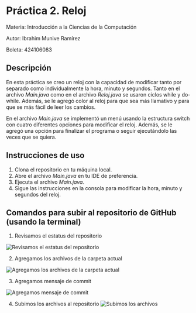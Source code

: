 # Práctica 2. Reloj

Materia: Introducción a la Ciencias de la Computación

Autor: Ibrahim Munive Ramírez 

Boleta: 424106083

## Descripción

En esta práctica se creo un reloj con la capacidad de modificar tanto por separado como individualmente la hora, minuto y segundos. Tanto en el archivo *Main.java* como en el archivo *Reloj.java* se usaron ciclos while y do-while. Además, se le agregó color al reloj para que sea más llamativo y para que se más fácil de leer los cambios.

En el archivo *Main.java* se implementó un menú usando la estructura switch con cuatro diferentes opciones para modificar el reloj. Además, se le agregó una opción para finalizar el programa o seguir ejecutándolo las veces que se quiera.

## Instrucciones de uso

1. Clona el repositorio en tu máquina local.
2. Abre el archivo *Main.java* en tu IDE de preferencia.
3. Ejecuta el archivo *Main.java*.
4. Sigue las instrucciones en la consola para modificar la hora, minuto y segundos del reloj.


## Comandos para subir al repositorio de GitHub (usando la terminal)

1. Revisamos el estatus del repositorio

![Revisamos el estatus del repositorio](https://github.com/user-attachments/assets/22fb6c35-b967-4865-8955-a5196159aa79)

2. Agregamos los archivos de la carpeta actual

![Agregamos los archivos de la carpeta actual](https://github.com/user-attachments/assets/9c19dc2d-1ae5-4b58-9ee6-3c28776667e1)

3. Agregamos mensaje de commit

![Agregamos mensaje de commit](https://github.com/user-attachments/assets/0ca42ecb-9cdb-4aab-b6d3-d6629ae296e6)

4. Subimos los archivos al repositorio
![Subimos los archivos](https://github.com/user-attachments/assets/4f27e8d2-e3b2-4fb0-bae5-682c50485c7f)

